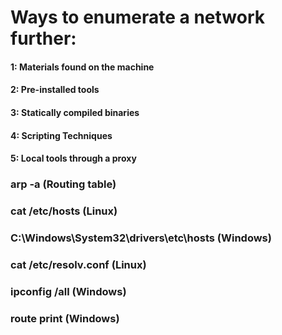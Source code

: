 # Ways to enumerate a network further:

#### 1: Materials found on the machine

#### 2: Pre-installed tools

#### 3: Statically compiled binaries

#### 4: Scripting Techniques

#### 5: Local tools through a proxy

### arp -a (Routing table)

### cat /etc/hosts (Linux)

### C:\Windows\System32\drivers\etc\hosts (Windows)

### cat /etc/resolv.conf (Linux)

### ipconfig /all (Windows)

### route print (Windows)
